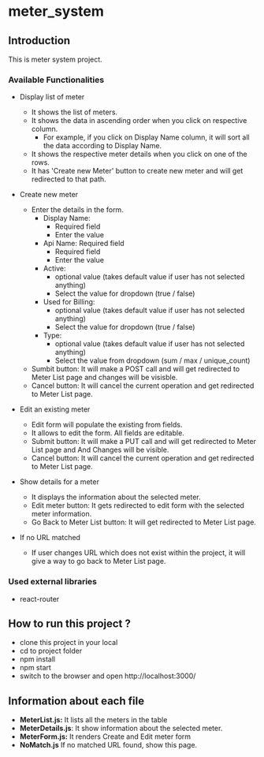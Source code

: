 # meter_system

## Introduction

This is meter system project.

### Available Functionalities
- Display list of meter
  - It shows the list of meters.
  - It shows the data in ascending order when you click on respective column.
    - For example, if you click on Display Name column, it will sort all the data according to Display Name.
  - It shows the respective meter details when you click on one of the rows.
  - It has 'Create new Meter' button to create new meter and will get redirected to that path.
  
- Create new meter
  - Enter the details in the form.
    - Display Name:
        - Required field
        - Enter the value
    - Api Name: Required field
        - Required field
        - Enter the value
    - Active: 
        - optional value (takes default value if user has not selected anything)
        - Select the value for dropdown (true / false)
    - Used for Billing:
        - optional value (takes default value if user has not selected anything)
        - Select the value for dropdown (true / false)
    - Type:
        - optional value (takes default value if user has not selected anything)
        - Select the value from dropdown (sum / max / unique_count)
  - Sumbit button: It will make a POST call and will get redirected to Meter List page and changes will be visisble.
  - Cancel button: It will cancel the current operation and get redirected to Meter List page.
 
- Edit an existing meter
  - Edit form will populate the existing from fields.
  - It allows to edit the form. All fields are editable.
  - Submit button: It will make a PUT call and will get redirected to Meter List page and And Changes will be visible.
  - Cancel button: It will cancel the current operation and get redirected to Meter List page.

- Show details for a meter
  - It displays the information about the selected meter.
  - Edit meter button: It gets redirected to edit form with the selected meter information.
  - Go Back to Meter List button: It will get redirected to Meter List page.

- If no URL matched
  - If user changes URL which does not exist within the project, it will give a way to go back to Meter List page.

### Used external libraries
- react-router

## How to run this project ?
- clone this project in your local
- cd to project folder
- npm install
- npm start
- switch to the browser and open http://localhost:3000/

## Information about each file
- **MeterList.js:** It lists all the meters in the table
- **MeterDetails.js**: It show information about the selected meter.
- **MeterForm.js:** It renders Create and Edit meter form
- **NoMatch.js** If no matched URL found, show this page.
